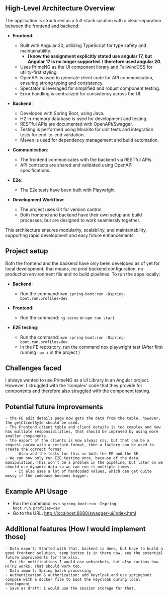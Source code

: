 ## High-Level Architecture Overview

The application is structured as a full-stack solution with a clear separation between the frontend and backend:

- **Frontend**:
    - Built with Angular 20, utilizing TypeScript for type safety and maintainability.
        - **I know the assignment explicitly stated use angular 17, but Angular 17 is no longer supported. I therefore
          used angular 20.**
    - Uses PrimeNG as the UI component library and TailwindCSS for utility-first styling.
    - OpenAPI is used to generate client code for API communication, ensuring strong typing and consistency.
    - Spectator is leveraged for simplified and robust component testing.
    - Error handling is centralized for consistency across the UI.

- **Backend**:
    - Developed with Spring Boot, using Java.
    - H2 in-memory database is used for development and testing.
    - RESTful APIs are documented with OpenAPI/Swagger.
    - Testing is performed using Mockito for unit tests and integration tests for end-to-end validation.
    - Maven is used for dependency management and build automation.

- **Communication**:
    - The frontend communicates with the backend via RESTful APIs.
    - API contracts are shared and validated using OpenAPI specifications.

- **E2e**:
    - The E2e tests have been built with Playwright

- **Development Workflow**:
    - The project uses Git for version control.
    - Both frontend and backend have their own setup and build processes, but are designed to work seamlessly together.

This architecture ensures modularity, scalability, and maintainability, supporting rapid development and easy future
enhancements.

## Project setup

Both the frontend and the backend have only been developed as of yet for local development, that means, no prod backend
configuration, no
production environment file and no build pipelines. To run the apps locally:

- **Backend**:
    - Run the command: `mvn spring-boot:run -Dspring-boot.run.profiles=dev`

- **Frontend**:
    - Run the command: `ng serve` or `npm run start`

- **E2E testing**:
    - Run the command: `mvn spring-boot:run -Dspring-boot.run.profiles=dev`
    - In the FE repository, run the command npx playwright test (After first running `npm i` in the project )

## Challenges faced

I always wanted to use PrimeNG as a UI Library in an Angular project. However, I struggled with the 'complex' code that
they provide for components and therefore also struggled with the component testing.

## Potential future improvements

    - the FE edit details page now gets the data from the table, however, the getClientById should be used.
    - The Frontend client table and client details is too complex and now has multiple responsibilities, that should be improved by using more smaller components.
    - the export of the clients is now always csv, but that can be a request param with a certain format, then a factory can be used to create the correct format
        - Also add the tests for this in both the FE and the BE.
    - We can now only run E2E testing once, because of the data manipulation. This won't be a problem in the pipeline, but later on we should use dynamic data so we can run it multiple times.
        - it also uses a lot of hardcoded values, which can get quite messy if the codebase becomes bigger.   

## Example API Usage

- Run the command: `mvn spring-boot:run -Dspring-boot.run.profiles=dev`
- Go to the URL: [http://localhost:8080/swagger-ui/index.html](http://localhost:8080/swagger-ui/index.html)

## Additional features (How I would implement those)

    - Data export: Started with that, backend is done, but have to build a good frontend solution, temp button is in there now, see the potential future improvements for the xlsx.
	- For the notifications I would use websockets, but also curious how HTTP2 works. That should work too.
    - Data import: Spring batch processing
    - Authentication & authorization: add keycloak and use springboot compose with a docker file to boot the keycloak during local development
    - Save as draft: I would use the session storage for that.
